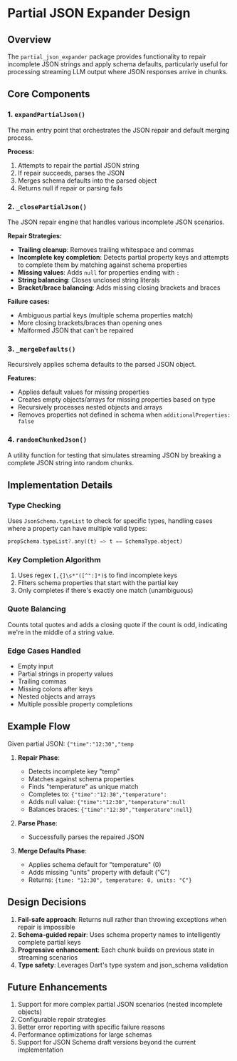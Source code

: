 # Partial JSON Expander Design

## Overview

The `partial_json_expander` package provides functionality to repair incomplete
JSON strings and apply schema defaults, particularly useful for processing
streaming LLM output where JSON responses arrive in chunks.

## Core Components

### 1. `expandPartialJson()`
The main entry point that orchestrates the JSON repair and default merging
process.

**Process:**
1. Attempts to repair the partial JSON string
2. If repair succeeds, parses the JSON
3. Merges schema defaults into the parsed object
4. Returns null if repair or parsing fails

### 2. `_closePartialJson()`
The JSON repair engine that handles various incomplete JSON scenarios.

**Repair Strategies:**
- **Trailing cleanup**: Removes trailing whitespace and commas
- **Incomplete key completion**: Detects partial property keys and attempts to
  complete them by matching against schema properties
- **Missing values**: Adds `null` for properties ending with `:`
- **String balancing**: Closes unclosed string literals
- **Bracket/brace balancing**: Adds missing closing brackets and braces

**Failure cases:**
- Ambiguous partial keys (multiple schema properties match)
- More closing brackets/braces than opening ones
- Malformed JSON that can't be repaired

### 3. `_mergeDefaults()`
Recursively applies schema defaults to the parsed JSON object.

**Features:**
- Applies default values for missing properties
- Creates empty objects/arrays for missing properties based on type
- Recursively processes nested objects and arrays
- Removes properties not defined in schema when `additionalProperties: false`

### 4. `randomChunkedJson()`
A utility function for testing that simulates streaming JSON by breaking a
complete JSON string into random chunks.

## Implementation Details

### Type Checking
Uses `JsonSchema.typeList` to check for specific types, handling cases where a
property can have multiple valid types:
```dart
propSchema.typeList?.any((t) => t == SchemaType.object)
```

### Key Completion Algorithm
1. Uses regex `[,{]\s*"([^":]*)$` to find incomplete keys
2. Filters schema properties that start with the partial key
3. Only completes if there's exactly one match (unambiguous)

### Quote Balancing
Counts total quotes and adds a closing quote if the count is odd, indicating
we're in the middle of a string value.

### Edge Cases Handled
- Empty input
- Partial strings in property values
- Trailing commas
- Missing colons after keys
- Nested objects and arrays
- Multiple possible property completions

## Example Flow

Given partial JSON: `{"time":"12:30","temp`

1. **Repair Phase**:
   - Detects incomplete key "temp"
   - Matches against schema properties
   - Finds "temperature" as unique match
   - Completes to: `{"time":"12:30","temperature":`
   - Adds null value: `{"time":"12:30","temperature":null`
   - Balances braces: `{"time":"12:30","temperature":null}`

2. **Parse Phase**:
   - Successfully parses the repaired JSON

3. **Merge Defaults Phase**:
   - Applies schema default for "temperature" (0)
   - Adds missing "units" property with default ("C")
   - Returns: `{time: "12:30", temperature: 0, units: "C"}`

## Design Decisions

1. **Fail-safe approach**: Returns null rather than throwing exceptions when
   repair is impossible
2. **Schema-guided repair**: Uses schema property names to intelligently
   complete partial keys
3. **Progressive enhancement**: Each chunk builds on previous state in streaming
   scenarios
4. **Type safety**: Leverages Dart's type system and json_schema validation

## Future Enhancements

1. Support for more complex partial JSON scenarios (nested incomplete objects)
2. Configurable repair strategies
3. Better error reporting with specific failure reasons
4. Performance optimizations for large schemas
5. Support for JSON Schema draft versions beyond the current implementation